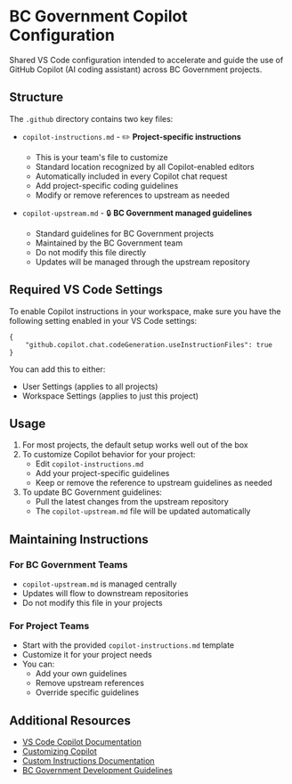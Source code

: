 # BC Government Copilot Configuration

Shared VS Code configuration intended to accelerate and guide the use of GitHub Copilot (AI coding assistant) across BC Government projects.

## Structure

The `.github` directory contains two key files:

- `copilot-instructions.md` - ✏️ **Project-specific instructions**
  - This is your team's file to customize
  - Standard location recognized by all Copilot-enabled editors
  - Automatically included in every Copilot chat request
  - Add project-specific coding guidelines
  - Modify or remove references to upstream as needed

- `copilot-upstream.md` - 🔒 **BC Government managed guidelines**
  - Standard guidelines for BC Government projects
  - Maintained by the BC Government team
  - Do not modify this file directly
  - Updates will be managed through the upstream repository

## Required VS Code Settings

To enable Copilot instructions in your workspace, make sure you have the following setting enabled in your VS Code settings:

```jsonc
{
    "github.copilot.chat.codeGeneration.useInstructionFiles": true
}
```

You can add this to either:
- User Settings (applies to all projects)
- Workspace Settings (applies to just this project)

## Usage

1. For most projects, the default setup works well out of the box
2. To customize Copilot behavior for your project:
   - Edit `copilot-instructions.md`
   - Add your project-specific guidelines
   - Keep or remove the reference to upstream guidelines as needed
3. To update BC Government guidelines:
   - Pull the latest changes from the upstream repository
   - The `copilot-upstream.md` file will be updated automatically

## Maintaining Instructions

### For BC Government Teams
- `copilot-upstream.md` is managed centrally
- Updates will flow to downstream repositories
- Do not modify this file in your projects

### For Project Teams
- Start with the provided `copilot-instructions.md` template
- Customize it for your project needs
- You can:
  - Add your own guidelines
  - Remove upstream references
  - Override specific guidelines

## Additional Resources

- [VS Code Copilot Documentation](https://code.visualstudio.com/docs/copilot/overview)
- [Customizing Copilot](https://code.visualstudio.com/docs/copilot/copilot-customization)
- [Custom Instructions Documentation](https://code.visualstudio.com/docs/copilot/copilot-customization)
- [BC Government Development Guidelines](https://github.com/bcgov/vscode-settings)
